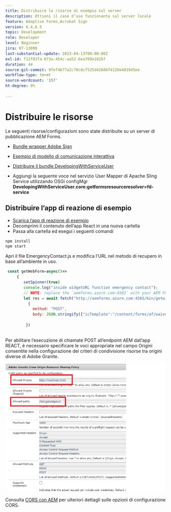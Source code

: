 ```yaml
---
title: Distribuire le risorse di esempio sul server
description: Ottieni il caso d’uso funzionante sul server locale
feature: Adaptive Forms,Acrobat Sign
version: 6.4,6.5
topic: Development
role: Developer
level: Beginner
jira: KT-13099
last-substantial-update: 2023-04-13T00:00:00Z
exl-id: f12f83fa-673a-454c-aa52-6ea769a182b7
duration: 44
source-git-commit: 9fef4b77a2c70c8cf525d42686f4120e481945ee
workflow-type: tm+mt
source-wordcount: '157'
ht-degree: 0%

---
```


# Distribuire le risorse

Le seguenti risorse/configurazioni sono state distribuite su un server di pubblicazione AEM Forms.

* [Bundle wrapper Adobe Sign](assets/AcrobatSign.core-1.0.0-SNAPSHOT.jar)

* [Esempio di modello di comunicazione interattiva](assets/waiver-interactive-communication.zip)
* [Distribuire il bundle DevelopingWithServiceUser](https://experienceleague.adobe.com/docs/experience-manager-learn/assets/developingwithserviceuser.zip)
* Aggiungi la seguente voce nel servizio User Mapper di Apache Sling Service utilizzando OSGi configMgr
  **DevelopingWithServiceUser.core:getformsresourceresolver=fd-service**

## Distribuire l’app di reazione di esempio

* [Scarica l’app di reazione di esempio](assets/mult-step-form1.zip)
* Decomprimi il contenuto dell’app React in una nuova cartella
* Passa alla cartella ed esegui i seguenti comandi

```java
npm install
npm start
```

Apri il file EmergencyContact.js e modifica l’URL nel metodo di recupero in base all’ambiente in uso.


```javascript
 const getWebForm=async()=>
     {
        setSpinner(true)
        console.log("inside widgetURL function emergency contact");
        // NOTE: replace the `aemforms.azure.com:4503` with your AEM FORM server
        let res = await fetch("http://aemforms.azure.com:4503/bin/getwidgeturl",
          {
            method: "POST",
            body: JSON.stringify({"icTemplate":"/content/forms/af/waiver/waiver/channels/print","waiver":formData})
                     
         })
 
```

Per abilitare l’esecuzione di chiamate POST all’endpoint AEM dall’app REACT, è necessario specificare le voci appropriate nel campo Origini consentite nella configurazione dei criteri di condivisione risorse tra origini diverse di Adobe Granite.

![cors-setting](assets/cors-settings.png)

Consulta [CORS con AEM](https://experienceleague.adobe.com/docs/experience-manager-learn/foundation/security/understand-cross-origin-resource-sharing.html) per ulteriori dettagli sulle opzioni di configurazione CORS.
